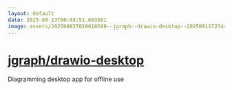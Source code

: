 ```yaml
---
layout: default
date: 2025-09-13T00:43:51.693551
image: assets/20250903T020010599--jgraph--drawio-desktop--20250911T234407656--cropped.png
---
```


# [jgraph/drawio-desktop](https://github.com/jgraph/drawio-desktop)

Diagramming desktop app for offline use
